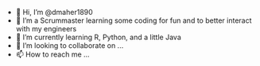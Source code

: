 - 👋 Hi, I’m @dmaher1890
- 👀 I’m a Scrummaster learning some coding for fun and to better interact with my engineers
- 🌱 I’m currently learning R, Python, and a little Java
- 💞️ I’m looking to collaborate on ...
- 📫 How to reach me ...

<!---
dmaher1890/dmaher1890 is a ✨ special ✨ repository because its `README.md` (this file) appears on your GitHub profile.
You can click the Preview link to take a look at your changes.
--->
